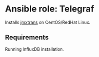 Ansible role: Telegraf
=========

Installs [jmxtrans](https://github.com/jmxtrans/jmxtrans) on CentOS/RedHat Linux. 

Requirements
------------

Running InfluxDB installation.
